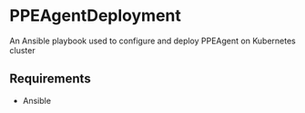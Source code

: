 # PPEAgentDeployment

An Ansible playbook used to configure and deploy PPEAgent on Kubernetes cluster

## Requirements

- Ansible
